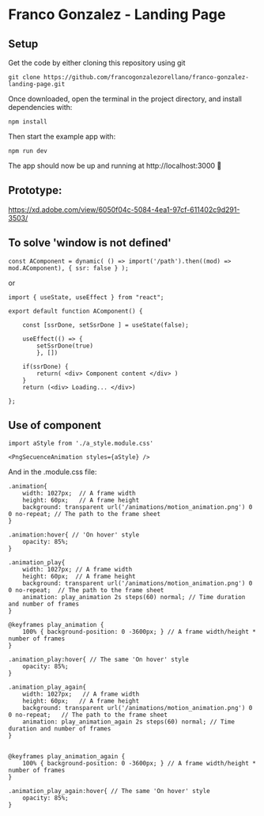 # Franco Gonzalez - Landing Page

## Setup

Get the code by either cloning this repository using git

```
git clone https://github.com/francogonzalezorellano/franco-gonzalez-landing-page.git
```

Once downloaded, open the terminal in the project directory, and install dependencies with:

```
npm install
```

Then start the example app with:

```
npm run dev
```

The app should now be up and running at http://localhost:3000 🚀


## Prototype:

https://xd.adobe.com/view/6050f04c-5084-4ea1-97cf-611402c9d291-3503/

## To solve 'window is not defined' 

```
const AComponent = dynamic( () => import('/path').then((mod) => mod.AComponent), { ssr: false } );
```

or

```
import { useState, useEffect } from "react";

export default function AComponent() {
    
    const [ssrDone, setSsrDone ] = useState(false);
    
    useEffect(() => {
        setSsrDone(true)
        }, [])

    if(ssrDone) {
        return( <div> Component content </div> )
    } 
    return (<div> Loading... </div>)

};
```

## Use of <PngSequenceAnimation> component

```
import aStyle from './a_style.module.css'

<PngSecuenceAnimation styles={aStyle} />

```

And in the .module.css file:

```
.animation{
    width: 1027px;  // A frame width
    height: 60px;   // A frame height
    background: transparent url('/animations/motion_animation.png') 0 0 no-repeat; // The path to the frame sheet
}

.animation:hover{ // 'On hover' style
    opacity: 85%;
}

.animation_play{
    width: 1027px; // A frame width
    height: 60px;  // A frame height
    background: transparent url('/animations/motion_animation.png') 0 0 no-repeat;  // The path to the frame sheet
    animation: play_animation 2s steps(60) normal; // Time duration and number of frames
}

@keyframes play_animation {
    100% { background-position: 0 -3600px; } // A frame width/height * number of frames 
}

.animation_play:hover{ // The same 'On hover' style
    opacity: 85%;
}

.animation_play_again{
    width: 1027px;   // A frame width
    height: 60px;   // A frame height
    background: transparent url('/animations/motion_animation.png') 0 0 no-repeat;   // The path to the frame sheet
    animation: play_animation_again 2s steps(60) normal; // Time duration and number of frames
}


@keyframes play_animation_again {
    100% { background-position: 0 -3600px; } // A frame width/height * number of frames 
}

.animation_play_again:hover{ // The same 'On hover' style
    opacity: 85%;
}
```